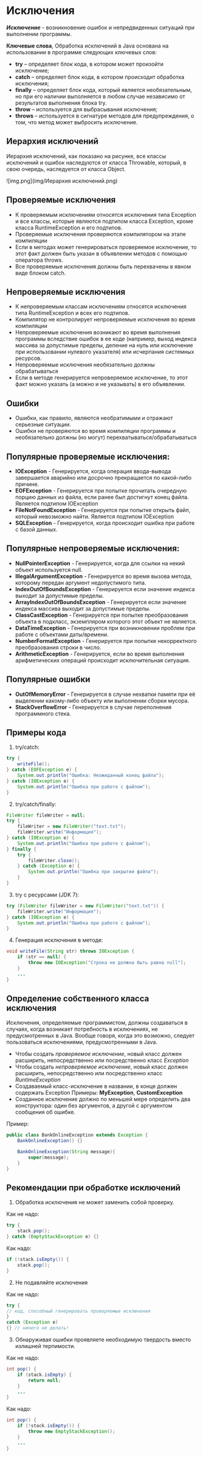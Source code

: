# Исключения

**_Исключение_** _-_ возникновение ошибок и непредвиденных ситуаций при выполнении программы.

**Ключевые слова**, Обработка исключений в Java основана на использовании в программе следующих ключевых слов:

- **try** – определяет блок кода, в котором может произойти исключение;
- **catch** – определяет блок кода, в котором происходит обработка исключения;
- **finally** – определяет блок кода, который является необязательным, но при его наличии выполняется
  в любом случае независимо от результатов выполнения блока try.
- **throw** – используется для выбрасывания исключения;
- **throws** – используется в сигнатуре методов для предупреждения, о том, что метод может выбросить исключение.

## Иерархия исключений

Иерархия исключений, как показано на рисунке, все классы исключений и ошибок наследуются от класса Throwable,
который, в свою очередь, наследуется от класса Object.

![img.png](img/Иерархия исключений.png)

## Проверяемые исключения

- К проверяемым исключениям относятся исключения типа Exception и все классы, которые являются
  подтипом класса Exception, кроме класса RuntimeException и его подтипов.
- Проверяемые исключения проверяются компилятором на этапе компиляции
- Если в методах может генерироваться проверяемое исключение, то этот факт должен быть указан
  в объявлении методов с помощью оператора throws.
- Все проверяемые исключения должны быть перехвачены в явном виде блоком catch.

## Непроверяемые исключения

- К непроверяемым классам исключениям относятся исключения типа RuntimeException и всех его подтипов.
- Компилятор не контролирует непроверяемые исключения во время компиляции
- Непроверяемые исключения возникают во время выполнения программы вследствие ошибок в ее
  коде (например, выход индекса массива за допустимые пределы, деление на нуль или исключение
  при использовании нулевого указателя) или исчерпания системных ресурсов.
- Непроверяемые исключения необязательно должны обрабатываться
- Если в методе генерируется непроверяемое исключение, то этот факт можно указать (а можно и не указывать) в его
  объявлении.

## Ошибки

- Ошибки, как правило, являются необратимыми и отражают серьезные ситуации.
- Ошибки не проверяются во время компиляции программы и необязательно должны (но могут) перехватываться/обрабатываться

## Популярные проверяемые исключения:

* **IOException** - Генерируется, когда операция ввода-вывода завершается аварийно или досрочно прекращается по какой-либо причине.
* **EOFException** - Генерируется при попытке прочитать очередную порцию данных из файла, если ранее был достигнут конец файла.
Является подтипом IOException
* **FileNotFoundException** - Генерируется при попытке открыть файл, который невозможно найти. Является подтипом IOException
* **SQLException** - Генерируется, когда происходит ошибка при работе с базой данных.

## Популярные непроверяемые исключения:

* **NullPointerException** - Генерируется, когда для ссылки на некий объект используется null.
* **IllegalArgumentException** - Генерируется во время вызова метода, которому передан аргумент недопустимого типа.
* **IndexOutOfBoundsException** - Генерируется если значение индекса выходит за допустимые пределы.
* **ArrayIndexOutOfBoundsException** - Генерируется если значение индекса массива выходит за допустимые пределы.
* **ClassCastException** - Генерируется при попытке преобразования объекта в подкласс, экземпляром которого этот объект не является.
* **DataTimeException** - Генерируется при возникновении проблем при работе с объектами даты/времени.
* **NumberFormatException** - Генерируется при попытке некорректного преобразования строки в число.
* **ArithmeticException** - Генерируется, если во время выполнения арифметических операций происходит исключительная ситуация.

## Популярные ошибки

* **OutOfMemoryError** - Генерируется в случае нехватки памяти при её выделении какому-либо объекту или выполнении
  сборки мусора.
* **StackOverflowError** - Генерируется в случае переполнения программного стека.

## Примеры кода

1. try/catch:

```java
try {
    writeFile();
} catch (EOFException e) {
    System.out.println("Ошибка: Неожиданный конец файла");
} catch (IOException e) {
    System.out.println("Ошибка при работе с файлом");
}
```

2. try/catch/finally:

```java
FileWriter fileWriter = null;
try {
    fileWriter = new FileWriter("text.txt");
    fileWriter.write("Информация");
} catch (IOException e) {
    System.out.println("Ошибка при работе с файлом");
} finally {
    try {
        fileWriter.close();
    } catch (Exception e) {
        System.out.println("Ошибка при закрытии файла");
    }
}
```

3. try с ресурсами (JDK 7):

```java
try (FileWriter fileWriter = new FileWriter("text.txt")) {
    fileWriter.write("Информация");
} catch (IOException e) {
    System.out.println("Ошибка при работе с файлом");
}
```

4. Генерация исключения в методе:

```java
void writeFile(String str) throws IOException {
    if (str == null) {
        throw new IOException("Строка не должна быть равна null");
    }
    ...
}
```

## Определение собственного класса исключения

Исключения, определяемые программистом, должны создаваться в случаях, когда возникает потребность в исключениях, 
не предусмотренных в Java. Вообще говоря, когда это возможно, следует пользоваться исключениями, предусмотренными 
в Java.

- Чтобы создать _проверяемое исключение_, новый класс должен расширить, непосредственно или посредственно 
класс _Exception_
- Чтобы создать _непроверяемое исключение_, новый класс должен расширить, непосредственно или посредственно класс 
_RuntimeException_
- Создаваемый класс-исключение в названии, в конце должен содержать Exception
  Примеры: **MyException**, **CustomException**
- Созданное исключение должно по меньшей мере определить два конструктора: один без аргументов, 
а другой с аргументом сообщения об ошибке.

Пример:

```java
public class BankOnlineException extends Exception {
    BankOnlineException() {}

    BankOnlineException(String message){
        super(message);
    }
}
```

## Рекомендации при обработке исключений

1. Обработка исключения не может заменить собой проверку.

Как не надо:

```java
try {
    stack.pop();
} catch (EmptyStackException e) {}
```

Как надо:

```java
if (!stack.isEmpty()) {
    stack.pop();
}
```

2. Не подавляйте исключения

Как не надо:

```java
try {
// код, способный генерировать проверяемые исключения
}
catch (Exception е)
{} // ничего не делать!
```

3. Обнаруживая ошибки проявляете необходимую твердость вместо излишней терпимости.

Как не надо:

```java
int pop() {
    if (stack.isEmpty) {
        return null;
    }
    ...
}
```

Как надо:

```java
int pop() {
    if (!stack.isEmpty()) {
        throw new EmptyStackException();
    }
    ...
}
```

